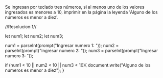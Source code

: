 Se ingresan por teclado tres números, si al menos uno de los valores ingresados es menores a 10, imprimir en la página la leyenda 'Alguno de los números es menor a diez'.

//Resolucion 1//

let num1;
let num2;
let num3;

num1 = parseInt(prompt("Ingresar numero 1: "));
num2 = parseInt(prompt("Ingresar numero 2: "));
num3 = parseInt(prompt("Ingresar numero 3: "));

if (num1 < 10 || num2 < 10 || num3 < 10){
    document.write("Alguno de los numeros es menor a diez");
}